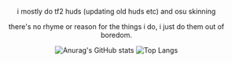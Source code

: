 <div align="center">

  i mostly do tf2 huds (updating old huds etc) and osu skinning

  there's no rhyme or reason for the things i do, i just do them out of boredom.
  
![Anurag's GitHub stats](https://github-readme-stats.vercel.app/api?username=tekunotri&theme=tokyonight&show_icons=true) 
![Top Langs](https://github-readme-stats.vercel.app/api/top-langs/?username=tekunotri&theme=tokyonight&show_icons=true&layout=compact)

